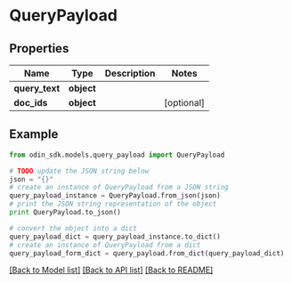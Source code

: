 # QueryPayload


## Properties

Name | Type | Description | Notes
------------ | ------------- | ------------- | -------------
**query_text** | **object** |  | 
**doc_ids** | **object** |  | [optional] 

## Example

```python
from odin_sdk.models.query_payload import QueryPayload

# TODO update the JSON string below
json = "{}"
# create an instance of QueryPayload from a JSON string
query_payload_instance = QueryPayload.from_json(json)
# print the JSON string representation of the object
print QueryPayload.to_json()

# convert the object into a dict
query_payload_dict = query_payload_instance.to_dict()
# create an instance of QueryPayload from a dict
query_payload_form_dict = query_payload.from_dict(query_payload_dict)
```
[[Back to Model list]](../README.md#documentation-for-models) [[Back to API list]](../README.md#documentation-for-api-endpoints) [[Back to README]](../README.md)


